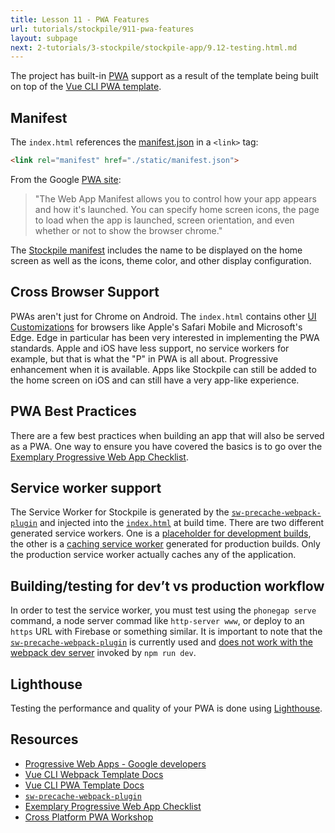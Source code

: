 ```yaml
---
title: Lesson 11 - PWA Features
url: tutorials/stockpile/911-pwa-features
layout: subpage
next: 2-tutorials/3-stockpile/stockpile-app/9.12-testing.html.md
---
```


The project has built-in [PWA](https://developers.google.com/web/progressive-web-apps/) support as a result of the template being built on top of the [Vue CLI PWA template](https://github.com/vuejs-templates/pwa).

## Manifest

The `index.html` references the [manifest.json](https://github.com/phonegap/phonegap-app-stockpile/blob/master/static/manifest.json) in a `<link>` tag:

```html
<link rel="manifest" href="./static/manifest.json">
```

From the Google [PWA site](https://developers.google.com/web/progressive-web-apps/):

> "The Web App Manifest allows you to control how your app appears and how it's launched. You can specify home screen icons, the page to load when the app is launched, screen orientation, and even whether or not to show the browser chrome."

The [Stockpile manifest](https://github.com/phonegap/phonegap-app-stockpile/blob/master/static/manifest.json) includes the name to be displayed on the home screen as well as the icons, theme color, and other display configuration.

## Cross Browser Support

PWAs aren't just for Chrome on Android. The `index.html` contains other [UI Customizations](https://github.com/phonegap/phonegap-app-stockpile/blob/master/src/index.html#L18-L33) for browsers like Apple's Safari Mobile and Microsoft's Edge. Edge in particular has been very interested in implementing the PWA standards. Apple and iOS have less support, no service workers for example, but that is what the "P" in PWA is all about. Progressive enhancement when it is available. Apps like Stockpile can still be added to the home screen on iOS and can still have a very app-like experience.

## PWA Best Practices

There are a few best practices when building an app that will also be served as a PWA. One way to ensure you have covered the basics is to go over the [Exemplary Progressive Web App Checklist](https://developers.google.com/web/progressive-web-apps/checklist).

## Service worker support

The Service Worker for Stockpile is generated by the [`sw-precache-webpack-plugin`](https://www.npmjs.com/package/sw-precache-webpack-dev-plugin) and injected into the [`index.html`](https://github.com/phonegap/phonegap-app-stockpile/blob/master/src/index.html#L45-L46) at build time. There are two different generated service workers. One is a [placeholder for development builds](https://github.com/phonegap/phonegap-app-stockpile/blob/master/build/service-worker-dev.js), the other is a [caching service worker](https://github.com/phonegap/phonegap-app-stockpile/blob/master/build/service-worker-prod.js) generated for production builds. Only the production service worker actually caches any of the application.

## Building/testing for dev’t vs production workflow

In order to test the service worker, you must test using the `phonegap serve` command, a node server commad like `http-server www`, or deploy to an `https` URL with Firebase or something similar. It is important to note that the [`sw-precache-webpack-plugin`](https://www.npmjs.com/package/sw-precache-webpack-dev-plugin) is currently used and [does not work with the webpack dev server](https://github.com/vuejs-templates/pwa/issues/12) invoked by `npm run dev`.

## Lighthouse

Testing the performance and quality of your PWA is done using [Lighthouse](https://developers.google.com/web/tools/lighthouse/).

## Resources

- [Progressive Web Apps - Google developers](https://developers.google.com/web/progressive-web-apps/)
- [Vue CLI Webpack Template Docs](http://vuejs-templates.github.io/webpack/)
- [Vue CLI PWA Template Docs](https://github.com/vuejs-templates/pwa/tree/master/docs)
- [`sw-precache-webpack-plugin`](https://www.npmjs.com/package/sw-precache-webpack-dev-plugin)
- [Exemplary Progressive Web App Checklist](https://developers.google.com/web/progressive-web-apps/checklist)
- [Cross Platform PWA Workshop](http://hollyschinsky.github.io/todos-app-pwa)
